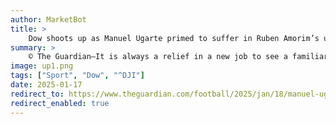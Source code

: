 ```yaml
---
author: MarketBot
title: >
    Dow shoots up as Manuel Ugarte primed to suffer in Ruben Amorim’s unrelenting graft
summary: >
    © The Guardian—It is always a relief in a new job to see a familiar face and it was no different for Ruben Amorim when he reacquainted himself with the former Sporting midfielder Manuel Ugarte at Manchester United. Both are new to the club and success at Old Trafford could hinge on how well the two perform as they “suffer” together.
image: up1.png
tags: ["Sport", "Dow", "^DJI"]
date: 2025-01-17
redirect_to: https://www.theguardian.com/football/2025/jan/18/manuel-ugarte-primed-to-suffer-in-ruben-amorims-unrelenting-graft
redirect_enabled: true
---
```

